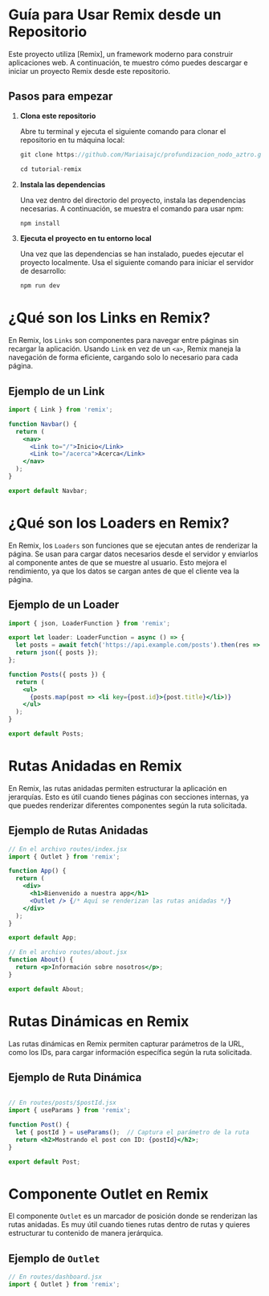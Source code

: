 # Guía para Usar Remix desde un Repositorio

Este proyecto utiliza [Remix], un framework moderno para construir aplicaciones web. A continuación, te muestro cómo puedes descargar e iniciar un proyecto Remix desde este repositorio.


## Pasos para empezar

1. **Clona este repositorio**

   Abre tu terminal y ejecuta el siguiente comando para clonar el repositorio en tu máquina local:

   ```jsx
   git clone https://github.com/Mariaisajc/profundizacion_nodo_aztro.git

   cd tutorial-remix

2. **Instala las dependencias**

   Una vez dentro del directorio del proyecto, instala las dependencias necesarias. 
   A continuación, se muestra el comando para usar npm:

   ```jsx
   npm install

3. **Ejecuta el proyecto en tu entorno local**

   Una vez que las dependencias se han instalado, puedes ejecutar el proyecto localmente. Usa el siguiente comando para iniciar el servidor de desarrollo:

   ```jsx
   npm run dev


# ¿Qué son los Links en Remix?

En Remix, los `Links` son componentes para navegar entre páginas sin recargar la aplicación. Usando `Link` en vez de un `<a>`, Remix maneja la navegación de forma eficiente, cargando solo lo necesario para cada página.

## Ejemplo de un Link

```jsx
import { Link } from 'remix';

function Navbar() {
  return (
    <nav>
      <Link to="/">Inicio</Link>
      <Link to="/acerca">Acerca</Link>
    </nav>
  );
}

export default Navbar;

```
# ¿Qué son los Loaders en Remix?

En Remix, los `Loaders` son funciones que se ejecutan antes de renderizar la página. Se usan para cargar datos necesarios desde el servidor y enviarlos al componente antes de que se muestre al usuario. Esto mejora el rendimiento, ya que los datos se cargan antes de que el cliente vea la página.

## Ejemplo de un Loader

```jsx
import { json, LoaderFunction } from 'remix';

export let loader: LoaderFunction = async () => {
  let posts = await fetch('https://api.example.com/posts').then(res => res.json());
  return json({ posts });
};

function Posts({ posts }) {
  return (
    <ul>
      {posts.map(post => <li key={post.id}>{post.title}</li>)}
    </ul>
  );
}

export default Posts;

```

# Rutas Anidadas en Remix

En Remix, las rutas anidadas permiten estructurar la aplicación en jerarquías. Esto es útil cuando tienes páginas con secciones internas, ya que puedes renderizar diferentes componentes según la ruta solicitada.

## Ejemplo de Rutas Anidadas

```jsx
// En el archivo routes/index.jsx
import { Outlet } from 'remix';

function App() {
  return (
    <div>
      <h1>Bienvenido a nuestra app</h1>
      <Outlet /> {/* Aquí se renderizan las rutas anidadas */}
    </div>
  );
}

export default App;

// En el archivo routes/about.jsx
function About() {
  return <p>Información sobre nosotros</p>;
}

export default About;

```

# Rutas Dinámicas en Remix

Las rutas dinámicas en Remix permiten capturar parámetros de la URL, como los IDs, para cargar información específica según la ruta solicitada.

## Ejemplo de Ruta Dinámica

```jsx

// En routes/posts/$postId.jsx
import { useParams } from 'remix';

function Post() {
  let { postId } = useParams();  // Captura el parámetro de la ruta
  return <h2>Mostrando el post con ID: {postId}</h2>;
}

export default Post;

```

# Componente Outlet en Remix

El componente `Outlet` es un marcador de posición donde se renderizan las rutas anidadas. Es muy útil cuando tienes rutas dentro de rutas y quieres estructurar tu contenido de manera jerárquica.

## Ejemplo de `Outlet`

```jsx
// En routes/dashboard.jsx
import { Outlet } from 'remix';
